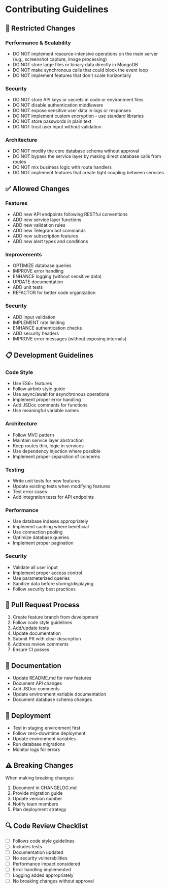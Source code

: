 # Contributing Guidelines

## 🚫 Restricted Changes

### Performance & Scalability
- DO NOT implement resource-intensive operations on the main server (e.g., screenshot capture, image processing)
- DO NOT store large files or binary data directly in MongoDB
- DO NOT make synchronous calls that could block the event loop
- DO NOT implement features that don't scale horizontally

### Security
- DO NOT store API keys or secrets in code or environment files
- DO NOT disable authentication middleware
- DO NOT expose sensitive user data in logs or responses
- DO NOT implement custom encryption - use standard libraries
- DO NOT store passwords in plain text
- DO NOT trust user input without validation

### Architecture
- DO NOT modify the core database schema without approval
- DO NOT bypass the service layer by making direct database calls from routes
- DO NOT mix business logic with route handlers
- DO NOT implement features that create tight coupling between services

## ✅ Allowed Changes

### Features
- ADD new API endpoints following RESTful conventions
- ADD new service layer functions
- ADD new validation rules
- ADD new Telegram bot commands
- ADD new subscription features
- ADD new alert types and conditions

### Improvements
- OPTIMIZE database queries
- IMPROVE error handling
- ENHANCE logging (without sensitive data)
- UPDATE documentation
- ADD unit tests
- REFACTOR for better code organization

### Security
- ADD input validation
- IMPLEMENT rate limiting
- ENHANCE authentication checks
- ADD security headers
- IMPROVE error messages (without exposing internals)

## 📋 Development Guidelines

### Code Style
- Use ES6+ features
- Follow airbnb style guide
- Use async/await for asynchronous operations
- Implement proper error handling
- Add JSDoc comments for functions
- Use meaningful variable names

### Architecture
- Follow MVC pattern
- Maintain service layer abstraction
- Keep routes thin, logic in services
- Use dependency injection where possible
- Implement proper separation of concerns

### Testing
- Write unit tests for new features
- Update existing tests when modifying features
- Test error cases
- Add integration tests for API endpoints

### Performance
- Use database indexes appropriately
- Implement caching where beneficial
- Use connection pooling
- Optimize database queries
- Implement proper pagination

### Security
- Validate all user input
- Implement proper access control
- Use parameterized queries
- Sanitize data before storing/displaying
- Follow security best practices

## 🔄 Pull Request Process

1. Create feature branch from development
2. Follow code style guidelines
3. Add/update tests
4. Update documentation
5. Submit PR with clear description
6. Address review comments
7. Ensure CI passes

## 📝 Documentation

- Update README.md for new features
- Document API changes
- Add JSDoc comments
- Update environment variable documentation
- Document database schema changes

## 🚀 Deployment

- Test in staging environment first
- Follow zero-downtime deployment
- Update environment variables
- Run database migrations
- Monitor logs for errors

## ⚠️ Breaking Changes

When making breaking changes:
1. Document in CHANGELOG.md
2. Provide migration guide
3. Update version number
4. Notify team members
5. Plan deployment strategy

## 🔍 Code Review Checklist

- [ ] Follows code style guidelines
- [ ] Includes tests
- [ ] Documentation updated
- [ ] No security vulnerabilities
- [ ] Performance impact considered
- [ ] Error handling implemented
- [ ] Logging added appropriately
- [ ] No breaking changes without approval
